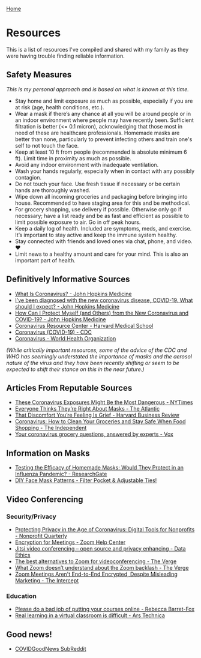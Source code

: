 [Home](README.md)

# Resources

This is a list of resources I've compiled and shared with my family as they were having trouble finding reliable information.

## Safety Measures
*This is my personal approach and is based on what is known at this time.*

* Stay home and limit exposure as much as possible, especially if you are at risk (age, health conditions, etc.).
* Wear a mask if there’s any chance at all you will be around people or in an indoor environment where people may have recently been. Sufficient filtration is better (<= 0.1 micron), acknowledging that those most in need of these are healthcare professionals. Homemade masks are better than none, particularly to prevent infecting others and train one's self to not touch the face.
* Keep at least 10 ft from people (recommended is absolute minimum 6 ft). Limit time in proximity as much as possible.
* Avoid any indoor environment with inadequate ventilation.
* Wash your hands regularly, especially when in contact with any possibly contagion.
* Do not touch your face. Use fresh tissue if necessary or be certain hands are thoroughly washed.
* Wipe down all incoming groceries and packaging before bringing into house. Recommended to have staging area for this and be methodical.
* For grocery shopping, use delivery if possible. Otherwise only go if necessary; have a list ready and be as fast and efficient as possible to limit possible exposure to air. Go in off peak hours.
* Keep a daily log of health. Included are symptoms, meds, and exercise. It’s important to stay active and keep the immune system healthy.
* Stay connected with friends and loved ones via chat, phone, and video. ❤️
* Limit news to a healthy amount and care for your mind. This is also an important part of health.


## Definitively Informative Sources

* [What Is Coronavirus? - John Hopkins Medicine](https://www.hopkinsmedicine.org/health/conditions-and-diseases/coronavirus)
* [I’ve been diagnosed with the new coronavirus disease, COVID-19. What should I expect? - John Hopkins Medicine](https://www.hopkinsmedicine.org/health/conditions-and-diseases/coronavirus/diagnosed-with-covid-19-what-to-expect)
* [How Can I Protect Myself (and Others) from the New Coronavirus and COVID-19? - John Hopkins Medicine](https://www.hopkinsmedicine.org/health/conditions-and-diseases/coronavirus/how-can-i-protect-myself-from-coronavirus)
* [Coronavirus Resource Center - Harvard Medical School](https://www.health.harvard.edu/diseases-and-conditions/coronavirus-resource-center)
* [Coronavirus (COVID-19) - CDC](https://www.cdc.gov/coronavirus/2019-ncov/index.html)
* [Coronavirus - World Health Organization](https://www.who.int/health-topics/coronavirus)

*(While critically important resources, some of the advice of the CDC and WHO has seemingly understated the importance of masks and the aerosol nature of the virus and they have been recently shifting or seem to be expected to shift their stance on this in the near future.)*


## Articles From Reputable Sources

* [These Coronavirus Exposures Might Be the Most Dangerous - NYTimes](https://www.nytimes.com/2020/04/01/opinion/coronavirus-viral-dose.html)
* [Everyone Thinks They’re Right About Masks - The Atlantic](https://www.theatlantic.com/health/archive/2020/04/coronavirus-pandemic-airborne-go-outside-masks/609235/)
* [That Discomfort You’re Feeling Is Grief - Harvard Business Review](https://hbr.org/amp/2020/03/that-discomfort-youre-feeling-is-grief)
* [Coronavirus: How to Clean Your Groceries and Stay Safe When Food Shopping - The Independent](https://www.independent.co.uk/life-style/coronavirus-spread-food-shopping-clean-packaging-home-delivery-spread-safe-a9434726.html)
* [Your coronavirus grocery questions, answered by experts - Vox](https://www.vox.com/the-goods/2020/3/30/21199714/grocery-store-delivery-coronavirus-safe-empty)


## Information on Masks

* [Testing the Efficacy of Homemade Masks: Would They Protect in an Influenza Pandemic? - ResearchGate](https://www.researchgate.net/publication/258525804_Testing_the_Efficacy_of_Homemade_Masks_Would_They_Protect_in_an_Influenza_Pandemic)
* [DIY Face Mask Patterns - Filter Pocket & Adjustable Ties!](https://jennifermaker.com/face-mask-patterns-cricut/)


## Video Conferencing

### Security/Privacy

* [Protecting Privacy in the Age of Coronavirus: Digital Tools for Nonprofits - Nonprofit Quarterly](https://nonprofitquarterly.org/protecting-privacy-in-the-age-of-coronavirus-digital-tools-for-nonprofits/)
* [Encryption for Meetings - Zoom Help Center](https://support.zoom.us/hc/en-us/articles/201362723-Encryption-for-Meetings?mobile_site=true)
* [Jitsi video conferencing – open source and privacy enhancing - Data Ethics](https://dataethics.eu/interview-emil-ivov-jitsi-video-conferencing-snowden/)
* [The best alternatives to Zoom for videoconferencing - The Verge](https://www.theverge.com/2020/4/1/21202945/zoom-alternative-conference-video-free-app-skype-slack-hangouts-jitsi)
* [What Zoom doesn’t understand about the Zoom backlash - The Verge](https://www.theverge.com/interface/2020/4/2/21202984/zoom-backlash-zoombombing-encryption-exploits-consumerization-of-it)
* [Zoom Meetings Aren't End-to-End Encrypted, Despite Misleading Marketing - The Intercept](https://theintercept.com/2020/03/31/zoom-meeting-encryption/)

### Education

* [Please do a bad job of putting your courses online - Rebecca Barret-Fox](https://anygoodthing.com/2020/03/12/please-do-a-bad-job-of-putting-your-courses-online/)
* [Real learning in a virtual classroom is difficult - Ars Technica](https://arstechnica.com/staff/2020/03/a-crash-course-in-virtual-teaching-real-learning-achieved/)


## Good news!

* [COVIDGoodNews SubReddit](https://www.reddit.com/r/covidgoodnews)
